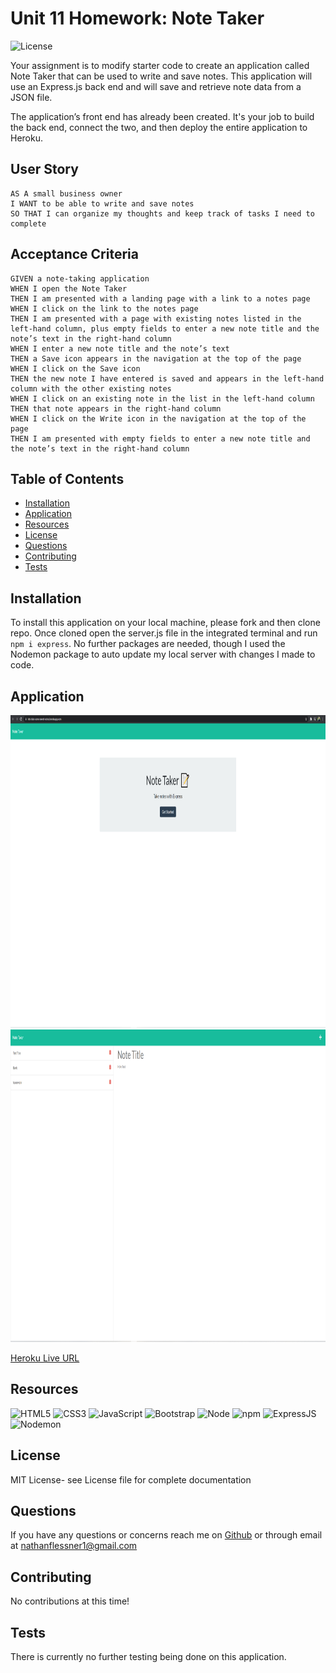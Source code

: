 # Unit 11 Homework: Note Taker
![License](https://img.shields.io/badge/license-MIT-green)

Your assignment is to modify starter code to create an application called Note Taker that can be used to write and save notes. This application will use an Express.js back end and will save and retrieve note data from a JSON file.

The application’s front end has already been created. It's your job to build the back end, connect the two, and then deploy the entire application to Heroku.

## User Story

```
AS A small business owner
I WANT to be able to write and save notes
SO THAT I can organize my thoughts and keep track of tasks I need to complete
```

## Acceptance Criteria

```
GIVEN a note-taking application
WHEN I open the Note Taker
THEN I am presented with a landing page with a link to a notes page
WHEN I click on the link to the notes page
THEN I am presented with a page with existing notes listed in the left-hand column, plus empty fields to enter a new note title and the note’s text in the right-hand column
WHEN I enter a new note title and the note’s text
THEN a Save icon appears in the navigation at the top of the page
WHEN I click on the Save icon
THEN the new note I have entered is saved and appears in the left-hand column with the other existing notes
WHEN I click on an existing note in the list in the left-hand column
THEN that note appears in the right-hand column
WHEN I click on the Write icon in the navigation at the top of the page
THEN I am presented with empty fields to enter a new note title and the note’s text in the right-hand column
```

## Table of Contents
* [Installation](#installation)
* [Application](#application)
* [Resources](#resources)
* [License](#license)
* [Questions](#questions)
* [Contributing](#contributing)
* [Tests](#tests)

## Installation
To install this application on your local machine, please fork and then clone repo. Once cloned open the server.js file in the integrated terminal and run ```npm i express```. No further packages are needed, though I used the Nodemon package to auto update my local server with changes I made to code. 

## Application 
<img src=".\images\notes_home.PNG" alt="homepage" width="1000" height="500">
<img src=".\images\notes_notes.PNG" alt="homepage" width="1000" height="500">

[Heroku Live URL](https://sirnathanjf-take-some-notes.herokuapp.com/)

## Resources
![HTML5](https://img.shields.io/static/v1?style=for-the-badge&message=HTML5&color=E34F26&logo=HTML5&logoColor=FFFFFF&label=)
![CSS3](https://img.shields.io/static/v1?style=for-the-badge&message=CSS3&color=1572B6&logo=CSS3&logoColor=FFFFFF&label=)
![JavaScript](https://img.shields.io/static/v1?style=for-the-badge&message=JavaScript&color=222222&logo=JavaScript&logoColor=F7DF1E&label=)
![Bootstrap](https://img.shields.io/static/v1?style=for-the-badge&message=Bootstrap&color=222222&logo=Bootstrap&logoColor=00D1B2&label=)
![Node](https://img.shields.io/static/v1?style=for-the-badge&message=NodeJS&color=222222&logo=NodeJS&logoColor=00D1B2&label=)
![npm](https://img.shields.io/static/v1?style=for-the-badge&message=npm&color=222222&logo=npm&logoColor=00D1B2&label=)
![ExpressJS](https://img.shields.io/static/v1?style=for-the-badge&message=ExpressJS&color=222222&logo=express&logoColor=00D1B2&label=)
![Nodemon](https://img.shields.io/static/v1?style=for-the-badge&message=Nodemon&color=222222&logo=Nodemon&logoColor=00D1B2&label=)

## License
MIT License- see License file for complete documentation

## Questions
If you have any questions or concerns reach me on [Github](https://github.com/SirNathanJF) or through email at <nathanflessner1@gmail.com>

## Contributing
No contributions at this time!

## Tests
There is currently no further testing being done on this application. 

